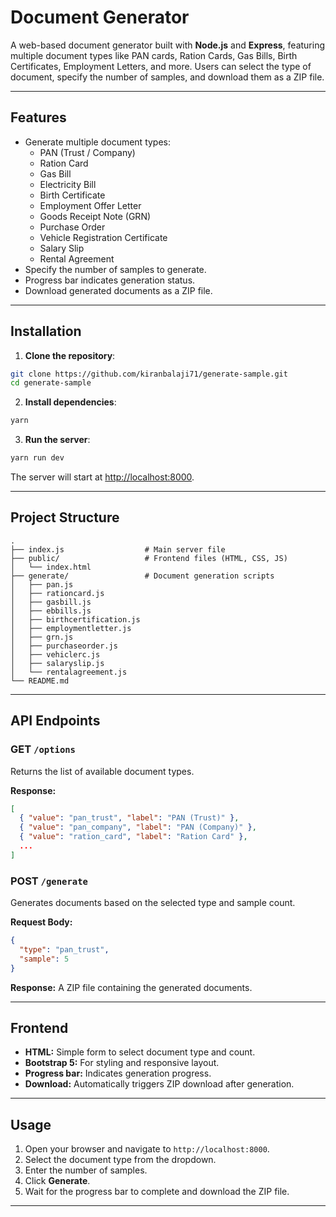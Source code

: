 # Document Generator

A web-based document generator built with **Node.js** and **Express**, featuring multiple document types like PAN cards, Ration Cards, Gas Bills, Birth Certificates, Employment Letters, and more. Users can select the type of document, specify the number of samples, and download them as a ZIP file.

---

## Features

- Generate multiple document types:
  - PAN (Trust / Company)
  - Ration Card
  - Gas Bill
  - Electricity Bill
  - Birth Certificate
  - Employment Offer Letter
  - Goods Receipt Note (GRN)
  - Purchase Order
  - Vehicle Registration Certificate
  - Salary Slip
  - Rental Agreement
- Specify the number of samples to generate.
- Progress bar indicates generation status.
- Download generated documents as a ZIP file.

---

## Installation

1. **Clone the repository**:

```bash
git clone https://github.com/kiranbalaji71/generate-sample.git
cd generate-sample
```

2. **Install dependencies**:

```bash
yarn
```

3. **Run the server**:

```bash
yarn run dev
```

The server will start at [http://localhost:8000](http://localhost:8000).

---

## Project Structure

```
.
├── index.js                  # Main server file
├── public/                   # Frontend files (HTML, CSS, JS)
│   └── index.html
├── generate/                 # Document generation scripts
│   ├── pan.js
│   ├── rationcard.js
│   ├── gasbill.js
│   ├── ebbills.js
│   ├── birthcertification.js
│   ├── employmentletter.js
│   ├── grn.js
│   ├── purchaseorder.js
│   ├── vehiclerc.js
│   ├── salaryslip.js
│   └── rentalagreement.js
└── README.md
```

---

## API Endpoints

### GET `/options`

Returns the list of available document types.

**Response:**

```json
[
  { "value": "pan_trust", "label": "PAN (Trust)" },
  { "value": "pan_company", "label": "PAN (Company)" },
  { "value": "ration_card", "label": "Ration Card" },
  ...
]
```

### POST `/generate`

Generates documents based on the selected type and sample count.

**Request Body:**

```json
{
  "type": "pan_trust",
  "sample": 5
}
```

**Response:**
A ZIP file containing the generated documents.

---

## Frontend

- **HTML:** Simple form to select document type and count.
- **Bootstrap 5:** For styling and responsive layout.
- **Progress bar:** Indicates generation progress.
- **Download:** Automatically triggers ZIP download after generation.

---

## Usage

1. Open your browser and navigate to `http://localhost:8000`.
2. Select the document type from the dropdown.
3. Enter the number of samples.
4. Click **Generate**.
5. Wait for the progress bar to complete and download the ZIP file.

---
